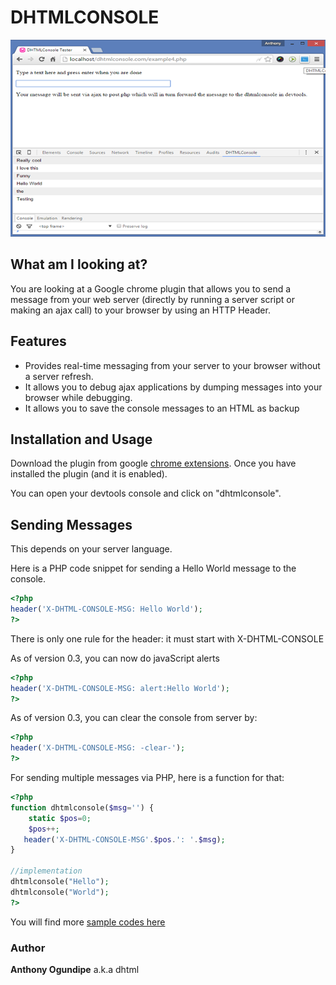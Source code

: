 # DHTMLCONSOLE 

![Screenshot](https://raw.githubusercontent.com/dhtml/dhtml.github.io/master/dhtmlconsole/screen1.png)

## What am I looking at?

You are looking at a Google chrome plugin that allows you to send a message from your web server (directly by running a server script or making an ajax call) 
to your browser by using an HTTP Header.

## Features
 * Provides real-time messaging from your server to your browser without a server refresh.
 * It allows you to debug ajax applications by dumping messages into your browser while debugging.
 * It allows you to save the console messages to an HTML as backup


## Installation and Usage

Download the plugin from google [chrome extensions](https://chrome.google.com/webstore/detail/dhtmlconsole/jojehgiefnbpeljgiofpdmmdeklckbdd). Once you have installed the plugin (and it is enabled).

You can open your devtools console and click on "dhtmlconsole".

## Sending Messages
This depends on your server language.

Here is a PHP code snippet for sending a Hello World message to the console.

```php
<?php
header('X-DHTML-CONSOLE-MSG: Hello World');
?>
```
There is only one rule for the header: it must start with X-DHTML-CONSOLE

As of version 0.3, you can now do javaScript alerts
```php
<?php
header('X-DHTML-CONSOLE-MSG: alert:Hello World');
?>
```


As of version 0.3, you can clear the console from server by:
```php
<?php
header('X-DHTML-CONSOLE-MSG: -clear-');
?>
```

For sending multiple messages via PHP, here is a function for that:
```php
<?php
function dhtmlconsole($msg='') {
	static $pos=0;
	$pos++;
   header('X-DHTML-CONSOLE-MSG'.$pos.': '.$msg);
}

//implementation
dhtmlconsole("Hello");
dhtmlconsole("World");
?>
```

You will find more [sample codes here](https://github.com/dhtml/dhtmlconsole/archive/master.zip)

### Author

**Anthony Ogundipe** a.k.a dhtml
